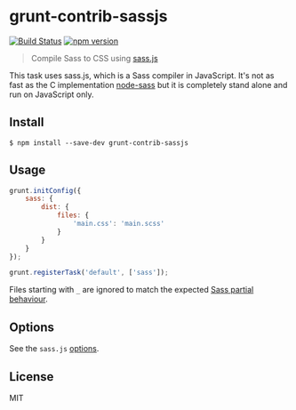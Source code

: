 # grunt-contrib-sassjs 
[![Build Status](https://travis-ci.org/amiramw/grunt-contrib-sassjs.svg?branch=master)](https://travis-ci.org/amiramw/grunt-contrib-sassjs)
[![npm version](https://badge.fury.io/js/grunt-contrib-sassjs.svg)](http://badge.fury.io/js/grunt-contrib-sassjs)

> Compile Sass to CSS using [sass.js](https://github.com/medialize/sass.js)

This task uses sass.js, which is a Sass compiler in JavaScript. It's not as fast as the C implementation [node-sass](https://github.com/andrew/node-sass) but it is completely stand alone and run on JavaScript only.


## Install

```
$ npm install --save-dev grunt-contrib-sassjs
```


## Usage

```js
grunt.initConfig({
	sass: {
		dist: {
			files: {
				'main.css': 'main.scss'
			}
		}
	}
});

grunt.registerTask('default', ['sass']);
```

Files starting with `_` are ignored to match the expected [Sass partial behaviour](http://sass-lang.com/documentation/file.SASS_REFERENCE.html#partials).


## Options

See the `sass.js` [options](https://github.com/sass/node-sass#options).

## License

MIT
